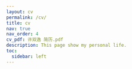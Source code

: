 ```yaml
---
layout: cv
permalink: /cv/
title: cv
nav: true
nav_order: 4
cv_pdf: 许双逸 简历.pdf
description: This page show my personal life.
toc:
  sidebar: left
---
```

